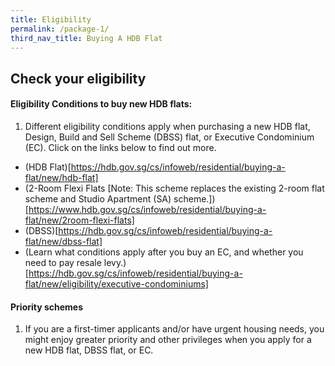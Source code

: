 ```yaml
---
title: Eligibility
permalink: /package-1/
third_nav_title: Buying A HDB Flat
---
```


## Check your eligibility

#### Eligibility Conditions to buy new HDB flats:

1. Different eligibility conditions apply when purchasing a new HDB flat, Design, Build and Sell Scheme (DBSS) flat, or Executive Condominium (EC). Click on the links below to find out more.

  - (HDB Flat)[https://hdb.gov.sg/cs/infoweb/residential/buying-a-flat/new/hdb-flat]
  - (2-Room Flexi Flats [Note: This scheme replaces the existing 2-room flat scheme and Studio Apartment (SA) scheme.])[https://www.hdb.gov.sg/cs/infoweb/residential/buying-a-flat/new/2room-flexi-flats]
  - (DBSS)[https://hdb.gov.sg/cs/infoweb/residential/buying-a-flat/new/dbss-flat]
  - (Learn what conditions apply after you buy an EC, and whether you need to pay resale levy.)[https://hdb.gov.sg/cs/infoweb/residential/buying-a-flat/new/eligibility/executive-condominiums]

#### Priority schemes

1. If you are a first-timer applicants and/or have urgent housing needs, you might enjoy greater priority and other privileges when you apply for a new HDB flat, DBSS flat, or EC.
